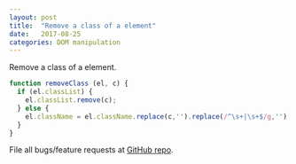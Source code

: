 ```yaml
---
layout: post
title:  "Remove a class of a element"
date:   2017-08-25
categories: DOM manipulation
---
```

Remove a class of a element.

```javascript
function removeClass (el, c) {
  if (el.classList) {
    el.classList.remove(c);
  } else {
    el.className = el.className.replace(c,'').replace(/^\s+|\s+$/g,'');
  }
}
```

File all bugs/feature requests at [GitHub repo][nativejsissexy-gh].

[nativejsissexy-gh]:   https://github.com/dabeng/native-js-is-sexy
